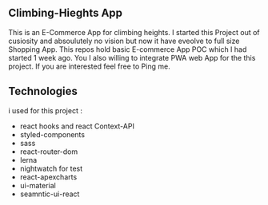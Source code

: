 
## Climbing-Hieghts App

This is an E-Commerce App for climbing heights. I started this Project out of cusiosity and absoulutely no vision but now it have eveolve to full size Shopping App. This repos hold basic E-commerce App POC which I had started 1 week ago. You I also willing to integrate PWA web App for the this project. If you are interested feel free to Ping me.

## Technologies

i used for this project :
- react hooks and react Context-API 
- styled-components 
- sass 
- react-router-dom 
- lerna 
- nightwatch for test 
- react-apexcharts 
- ui-material 
- seamntic-ui-react
